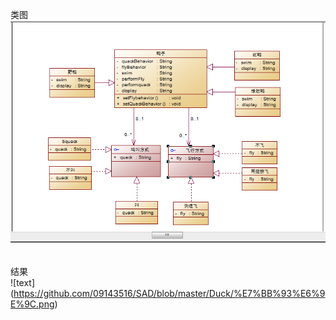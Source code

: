 ﻿类图<br>
![text](https://github.com/09143516/SAD/blob/master/Duck/%E7%B1%BB%E5%9B%BE.PNG)


<br>结果<br>
![text]
(https://github.com/09143516/SAD/blob/master/Duck/%E7%BB%93%E6%9E%9C.png)